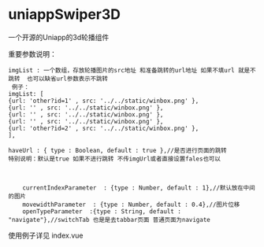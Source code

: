 # uniappSwiper3D
一个开源的Uniapp的3d轮播组件


重要参数说明：

	imgList : 一个数组，存放轮播图片的src地址 和准备跳转的url地址 如果不填url 就是不跳转  也可以缺省url参数表示不跳转
	 例子：
	imgList: [
	{url: 'other?id=1' , src: '../../static/winbox.png' },
	{url: '' , src: '../../static/winbox.png' },
	{url: '' , src: '../../static/winbox.png' },
	{url: '' , src: '../../static/winbox.png' },
	{url: 'other?id=2' , src: '../../static/winbox.png' },
	],	
    
    haveUrl : { type : Boolean, default : true },//是否进行页面的跳转
    特别说明：默认是true 如果不进行跳转 不传imgUrl或者直接设置fales也可以
    
    
    
		currentIndexParameter  : {type : Number, default : 1},//默认放在中间的图片
		movewidthParameter  : {type : Number, default : 0.4},//图片位移
		openTypeParameter  :{type : String, default : "navigate"},//switchTab 也是是去tabbar页面 普通页面为navigate 


使用例子详见 index.vue


